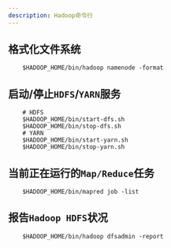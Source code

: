 ```yaml
---
description: Hadoop命令行
---
```


## 格式化文件系统

```shell
    $HADOOP_HOME/bin/hadoop namenode -format
```

## 启动/停止`HDFS`/`YARN`服务

```shell
    # HDFS
    $HADOOP_HOME/bin/start-dfs.sh
    $HADOOP_HOME/bin/stop-dfs.sh
    # YARN
    $HADOOP_HOME/bin/start-yarn.sh
    $HADOOP_HOME/bin/stop-yarn.sh
```


## 当前正在运行的`Map/Reduce`任务

```shell
    $HADOOP_HOME/bin/mapred job -list
```
## 报告`Hadoop HDFS`状况

```shell
    $HADOOP_HOME/bin/hadoop dfsadmin -report
```